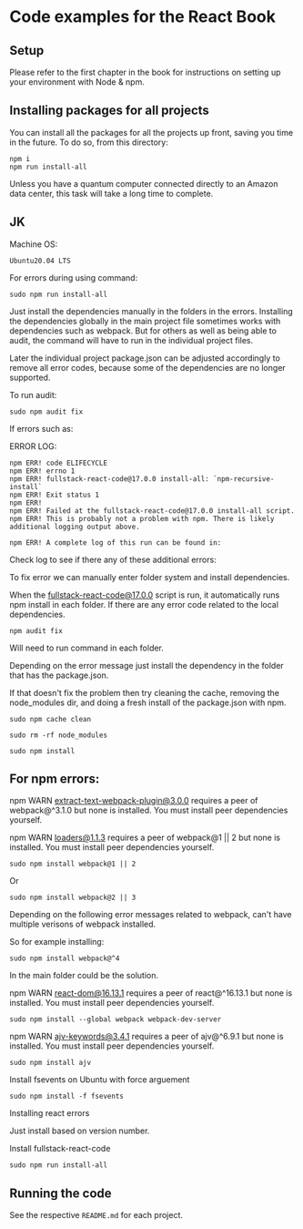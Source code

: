 # Code examples for the React Book

## Setup

Please refer to the first chapter in the book for instructions on setting up your environment with Node & npm.

## Installing packages for all projects

You can install all the packages for all the projects up front, saving you time in the future. To do so, from this directory:

```
npm i
npm run install-all
```

Unless you have a quantum computer connected directly to an Amazon data center, this task will take a long time to complete.

## JK

Machine OS: 

    Ubuntu20.04 LTS

For errors during using command:

    sudo npm run install-all

Just install the dependencies manually in the folders in the errors. Installing the dependencies globally in the main project file sometimes works with dependencies such as webpack. But for others as well as being able to audit, the command will have to run in the individual project files.

Later the individual project package.json can be adjusted accordingly to remove all error codes, because some of the dependencies are no longer supported.

To run audit:

    sudo npm audit fix

If errors such as:

ERROR LOG:

    npm ERR! code ELIFECYCLE
    npm ERR! errno 1
    npm ERR! fullstack-react-code@17.0.0 install-all: `npm-recursive-install`
    npm ERR! Exit status 1
    npm ERR! 
    npm ERR! Failed at the fullstack-react-code@17.0.0 install-all script.
    npm ERR! This is probably not a problem with npm. There is likely additional logging output above.

    npm ERR! A complete log of this run can be found in:

Check log to see if there any of these additional errors:

To fix error we can manually enter folder system and install dependencies.

When the fullstack-react-code@17.0.0 script is run, it automatically runs npm install in each folder. If there are any error code related to the local dependencies.

    npm audit fix

Will need to run command in each folder.

Depending on the error message just install the dependency in the folder that has the package.json.

If that doesn't fix the problem then try cleaning the cache, removing the node_modules dir, and doing a fresh install of the package.json with npm.

    sudo npm cache clean

    sudo rm -rf node_modules

    sudo npm install

## For npm errors:

npm WARN extract-text-webpack-plugin@3.0.0 requires a peer of webpack@^3.1.0 but none is installed. You must install peer dependencies yourself.

npm WARN loaders@1.1.3 requires a peer of webpack@1 || 2 but none is installed. You must install peer dependencies yourself.

    sudo npm install webpack@1 || 2

Or 

    sudo npm install webpack@2 || 3

Depending on the following error messages related to webpack, can't have multiple verisons of webpack installed.

So for example installing:

    sudo npm install webpack@^4

In the main folder could be the solution.

npm WARN react-dom@16.13.1 requires a peer of react@^16.13.1 but none is installed. You must install peer dependencies yourself.

    sudo npm install --global webpack webpack-dev-server

npm WARN ajv-keywords@3.4.1 requires a peer of ajv@^6.9.1 but none is installed. You must install peer dependencies yourself.

    sudo npm install ajv

Install fsevents on Ubuntu with force arguement

    sudo npm install -f fsevents

Installing react errors

Just install based on version number.

Install fullstack-react-code

    sudo npm run install-all

## Running the code

See the respective `README.md` for each project.